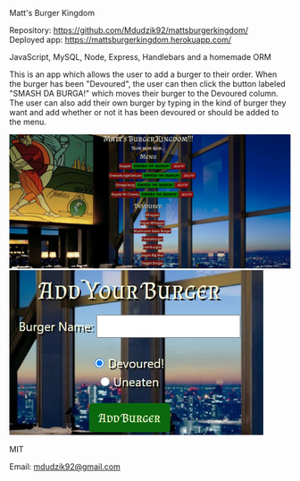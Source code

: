 Matt's Burger Kingdom

<!-- Live link to deployed app -->
Repository: https://github.com/Mdudzik92/mattsburgerkingdom/ <br>
Deployed app: https://mattsburgerkingdom.herokuapp.com/

<!-- Technologies used -->
JavaScript, MySQL, Node, Express, Handlebars and a homemade ORM

<!-- Explanation of what the app is -->
This is an app which allows the user to add a burger to their order. When the burger has been "Devoured", the user can then click the button labeled "SMASH DA BURGA!" which moves their burger to the Devoured column. The user can also add their own burger by typing in the kind of burger they want and add whether or not it has been devoured or should be added to the menu.  

<!-- Screenshot -->
<img src="./public/assets/img/img1.jpg">
<img src="./public/assets/img/img2.jpg">

<!-- License -->
MIT

<!-- Contact information -->
Email: mdudzik92@gmail.com
